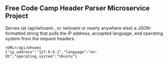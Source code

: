 # 

## Free Code Camp Header Parser Microservice Project

Serves (at /api/whoami , or /whoami or nearly anywhere else) a JSON-formatted string that pulls the IP address, accepted language, and operating system from the request headers.

```
<URL>/api/whoami
{"ip_address":"127.0.0.1","language":"en-US","operating_system":"Ubuntu"}
```
